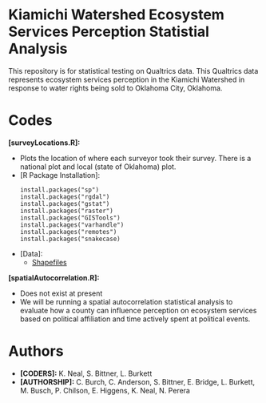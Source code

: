 # Kiamichi Watershed Ecosystem Services Perception Statistial Analysis

This repository is for statistical testing on Qualtrics data. This Qualtrics data represents ecosystem services perception in the 
Kiamichi Watershed in response to water rights being sold to Oklahoma City, Oklahoma.

# Codes
**[surveyLocations.R]:**
  - Plots the location of where each surveyor took their survey. There is a national plot and local (state of Oklahoma) plot.
  - [R Package Installation]:
      ```
      install.packages("sp")
      install.packages("rgdal")
      install.packages("gstat")
      install.packages("raster")
      install.packages("GISTools")
      install.packages("varhandle")
      install.packages("remotes")
      install.packages("snakecase)
      ```
  - [Data]: 
    * [Shapefiles](https://onedrive.live.com/?id=932BC1BE639384EE%2123541&cid=932BC1BE639384EE)

**[spatialAutocorrelation.R]:**
  - Does not exist at present
  - We will be running a spatial autocorrelation statistical analysis to evaluate how a county can influence perception on ecosystem 
    services based on political affiliation and time actively spent at political events. 

# Authors
  - **[CODERS]:** K. Neal, S. Bittner, L. Burkett
  - **[AUTHORSHIP]:** C. Burch, C. Anderson, S. Bittner, E. Bridge, L. Burkett, M. Busch, P. Chilson, E. Higgens, K. Neal, N. Perera
